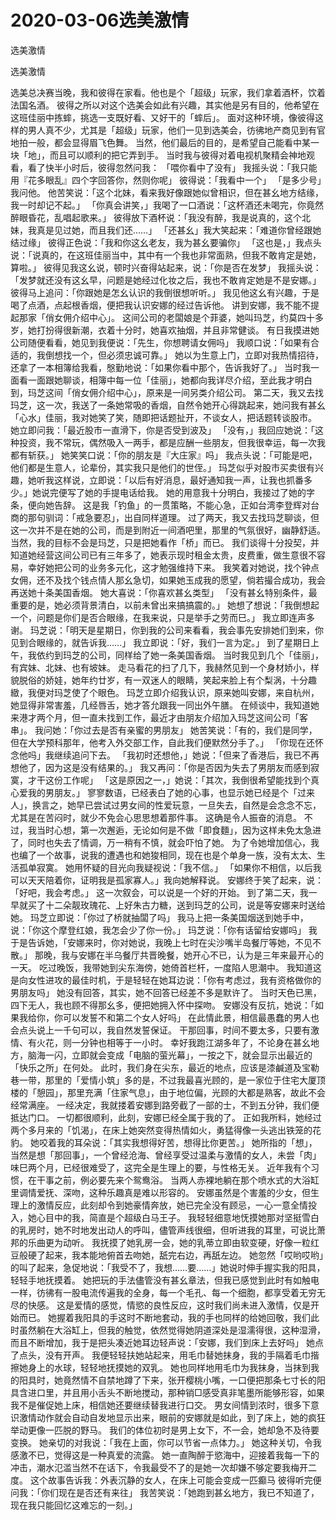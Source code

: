 # 2020-03-06选美激情



选美激情



选美激情


选美总决赛当晚，我和彼得在家看。他也是个「超级」玩家，我们拿着酒杯，饮着法国名酒。 彼得之所以对这个选美会如此有兴趣，其实他是另有目的，他希望在这班佳丽中拣蟀，挑选一支既好看、又好干的「蟀后」。  面对这种环境，像彼得这样的男人真不少，尤其是「超级」玩家，他们一见到选美会，彷彿地产商见到有官地拍一般，都会显得眉飞色舞。  当然，他们最后的目的，是希望自己能看中某一块「地」，而且可以顺利的把它弄到手。  当时我与彼得对着电视机聚精会神地观看，看了快半小时后，彼得忽然问我：  「喂你看中了没有」  我摇头说：「我只能用『花多眼乱』四个字回答你，然则你呢」  彼得说：「我看中一个」  「是多少号」我问他。  他苦笑说：「这个北妹，看来我好像跟她似曾相识，但在甚幺地方结缘，我一时却记不起。」  「你真会讲笑，」我喝了一口酒说：「这杯酒还未喝完，你竟然醉眼昏花，乱唱起歌来。」  彼得放下酒杯说：「我没有醉，我是说真的，这个北妹，我真是见过她，而且我们还……」  「还甚幺」我大笑起来：「难道你曾经跟她结过缘」  彼得正色说：「我和你这幺老友，我为甚幺要骗你」  「这也是，」我点头说：「说真的，在这班佳丽当中，其中有一个我也非常面熟，但我不敢肯定是她，算啦。」  彼得见我这幺说，顿时兴奋得站起来，说：「你是否在发梦」  我摇头说：「发梦就还没有这幺早，问题是她经过化妆之后，我也不敢肯定她是不是安娜。」  彼得马上追问：「你跟她是怎幺认识的我倒很想听听。」  我见他这幺有兴趣，于是喝了点酒，点起根香烟，便把我认识安娜的经过告诉他。  讲到安娜，我不能不提起那家「俏女佣介绍中心」。  这间公司的老闆娘是个菲婆，她叫玛芝，约莫四十多岁，她打扮得很新潮，衣着十分时，她喜欢抽烟，并且非常健谈。  有日我摸进她公司随便看看，她见到我便说：「先生，你想聘请女佣吗」  我顺口说：「如果有合适的，我倒想找一个，但必须忠诚可靠。」  她以为生意上门，立即对我热情招待，还拿了一本相簿给我看，慇勤地说：「如果你看中那个，告诉我好了。」  当时我一面看一面跟她聊谈，相簿中每一位「佳丽」，她都向我详尽介绍，至此我才明白到，玛芝这间「俏女佣介绍中心」，原来是一间另类介绍公司。  第二天，我又去找玛芝，这一次，我送了一条她常吸的香烟，自然令她开心得跳起来，她问我有甚幺「心水」佳丽，我对她笑了笑，随即把话题扯开，不谈女人，把话题转谈股市。  她立即问我：「最近股市一直滑下，你是否受到波及」  「没有，」我回应她说：「这种投资，我不常玩，偶然吸入一两手，都是应酬一些朋友，但我很幸运，每一次我都有斩获。」  她笑笑口说：「你的朋友是『大庄家』吗」  我点头说：「可能是吧，他们都是生意人，论辈份，其实我只是他们的世侄。」  玛芝似乎对股市买卖很有兴趣，她听我这样说，立即说：「以后有好消息，最好通知我一声，让我也抓番多少。」她说完便写了她的手提电话给我。  她的用意我十分明白，我接过了她的字条，便向她告辞。  这是我「钓鱼」的一贯策略，不能心急，正如台湾李登辉对台商的那句驯词：「戒急要忍」，出自同样道理。  过了两天，我又去找玛芝聊谈，但这一次并不是在她的公司，而是到附近一间酒吧里，那里的气氛很好，幽静舒适。  当然，我的目标不会是玛芝，只是把她看作「桥」而已。  我们谈得十分投契，并知道她经营这间公司已有三年多了，她表示现时租金太贵，皮费重，做生意很不容易，幸好她把公司的业务多元化，这才勉强维持下来。  我笑着对她说，找个钟点女佣，还不及找个钱点情人那幺急切，如果她玉成我的愿望，倘若撮合成功，我会再送她十条美国香烟。  她大喜说：「你喜欢甚幺类型」  「没有甚幺特别条件，最重要的是，她必须背景清白，以前未曾出来搞搞震的。」  她想了想说：「我倒想起一个，问题是你们是否合眼缘，在我来说，只是举手之劳而巳。」  我立即连声多谢。  玛芝说：「明天是星期日，你到我的公司来看看，我会事先安排她们到来，你见到合眼缘的，就告诉我……」  我立即说：「好，我们一言为定。」  到了星期日上午，我依约到玛芝的公司，同样给了她一条美国香烟。  当时我见到几个「佳丽」，有宾妹、北妹、也有坡妹。  走马看花的扫了几下，我赫然见到一个身材娇小，样貌脱俗的娇娃，她年约廿岁，有一双迷人的眼睛，笑起来脸上有个梨涡，十分趣緻，我便对玛芝使了个眼色。  玛芝立即介绍我认识，原来她叫安娜，来自杭州，她显得非常害羞，几经唇舌，她才答允跟我一同出外午膳。  在倾谈中，我知道她来港才两个月，但一直未找到工作，最近才由朋友介绍加入玛芝这间公司「客串」。  我问她：「你过去是否有亲蜜的男朋友」  她苦笑说：「有的，我们是同学，但在大学预科那年，他考入外交部工作，自此我们便默然分手了。」  「你现在还怀念他吗」我继续追问下去。  「我初时还想他，」她说：「但来了香港后，我已不再想他了，因为这是没有结果的。」  我又再问：「你是否因为失去了男朋友而感到寂寞，才干这份工作呢」  「这是原因之一，」她说：「其次，我倒很希望能找到个真心爱我的男朋友。」  寥寥数语，已经表白了她的心事，也显示她已经是个「过来人」，换言之，她早已尝试过男女间的性爱玩意，一旦失去，自然是会念念不忘，尤其是在苦闷时，就少不免会心思思想着那件事。  这确是令人振奋的消息。  不过，我当时心想，第一次邂逅，无论如何是不做「即食麵」，因为这样未免太急进了，同时也失去了情调，万一稍有不慎，就会吓怕了她。  为了令她增加信心，我也编了一个故事，说我的遭遇也和她狻相同，现在也是个单身一族，没有太太、生活孤单寂寞。  她用怀疑的目光向我疑视说：「我不信。」  「如果你不相信，以后我可以天天陪着你，证明我是孤家寡人。」我向她解释说。  安娜终于笑了起来，说：「好吧，我会考虑。」  这一次叙会，可以说是一个好的开始。  到了第二天，我一早就买了十二朵靓玫瑰花、上好朱古力糖，送到玛芝的公司，说是等安娜来时送给她。  玛芝立即说：「你过了桥就抽闆了吗」  我马上把一条美国烟送到她手中，说：「你这个摩登红娘，我怎会少了你一份。」  玛芝说：「你有话留给安娜吗」  我于是告诉她，「安娜来时，你对她说，我晚上七时在尖沙嘴半岛餐厅等她，不见不散。」  那晚，我与安娜在半乌餐厅共晋晚餐，她开心不已，认为是三年来最开心的一天。  吃过晚饭，我带她到尖东海傍，她倚首栏杆，一度陷人思潮中。  我知道这是向女性进攻的最佳时机，于是轻轻在她耳边说：「你有考虑过，我有资格做你的男朋友吗」  她没有回答，其实，她不回答已经差不多是默许了。  当时天色已黑，四下无人，我也顾不得那幺多，便把她拥入怀中探吻。  安娜没有反抗，她说：「如果我给你，你可以发誓不和第二个女人好吗」  在此情此景，相信最愚蠢的男人也会点头说上一千句可以，我自然发誓保证。  干那回事，时间不要太多，只要有激情、有火花，则一分钟也相等于一小时。  幸好我跑江湖多年了，不论身在甚幺地方，脑海一闪，立即就会变成「电脑的萤光幕」，一按之下，就会显示出最近的「快乐之所」在何处。  此时，我们身在尖东，最近的地点，应该是漆鹹道及宝勒巷一带，那里的「爱情小筑」多的是，不过我最喜光顾的，是一家位于住宅大厦顶楼的「憩园」，那里充满「住家气息」，由于地位偏，光顾的大都是熟客，故此不会经常满座。  一经决定，我就搂着安娜到路旁截了一部的士，不到五分钟，我们便抵达门口。  一切都很顺利，此刻，安娜已经全属于我的了。  正如我所料，她经过两个多月来的「饥渴」，在床上她突然变得热情如火，勇猛得像一头逃出铁笼的花豹。  她咬着我的耳朵说：「其实我想得好苦，想得比你更苦。」  她所指的「想」，当然是想「那回事」，一个曾经沧海、曾经享受过温柔与激情的女人，未尝「肉」味巳两个月，已经很难受了，这完全是生理上的要，与性格无关。  近年我有个习惯，在干事之前，例必要先来个鸳鸯浴。  当两人赤裸地躺在那个喷水式的大浴缸里调情爱抚、深吻，这种乐趣真是难以形容的。  安娜虽然是个害羞的少女，但生理上的激情反应，此刻却令到她豪情奔放，她已完全没有顾忌，一心一意全情投入，她心目中的我，简直是个超级白马王子。  我轻轻细意地怃摸她那对坚挺雪白的乳房时，她不时地发出动人的呼叫，儘管声线很细，但听进我的耳里，可说比萧邦的乐曲更为动听。  我抚摸了她乳房一会，她的乳蒂立即由软变硬，好像一粒红豆般硬了起来，我本能地俯首去吻她，舐完右边，再舐左边。  她忽然「哎哟哎哟」的叫了起来，急促地说：「我受不了，我想……要……」她说时伸手握实我的阳具，轻轻手地抚摸着。  她把玩的手法儘管没有甚幺章法，但我已感觉到此时有如触电一样，彷彿有一股电流传遍我的全身，每一个毛孔、每一个细胞，都享受着无穷无尽的快感。  这是爱情的感觉，情慾的良性反应，这时我们尚未进入激情，仅是开始而已。  她握着我阳具的手这时不断地套动，我的手也同样的给她回敬，我们此时虽然躺在大浴缸上，但我的触觉，依然觉得她阴道深处是湿濡得很，这种湿滑，而且不断增加，我于是把头凑近她耳边轻声说：「安娜，我们到床上去好吗」  她点了点头，没有开声。  我便轻轻扶她站起来，用毛巾替她抹身，我的手隔着毛巾揩擦她身上的水球，轻轻地抚摸她的双乳。  她也同样地用毛巾为我抹身，当抹到我的阳具时，她竟然情不自禁地蹲了下来，张开樱桃小嘴，一口便把那条七寸长的阳具含进口里，并且用小舌头不断地搅动，那种销□感受真非笔墨所能够形容，如果我不是催促她上床，相信她还要继续替我进行口交。  男女间情到浓时，很多下意识激情动作就会自动自发地显示出来，眼前的安娜就是如此，到了床上，她的疯狂举动更像一匹脱的野马。  我们的体位初时是男上女下，不一会，她却急不及待要变换。  她亲切的对我说：「我在上面，你可以节省一点体力。」  她这种关切，令我感激不已，觉得这是一种真爱的流露。  她一直陶醉于慾海中，迎接着我每一下的冲击，潮水氾滥当然不在话下，令我最受不了的是她一次却嫌不够定要我梅开二度。  这个故事告诉我：外表沉静的女人，在床上可能会变成一匹癫马  彼得听完便问我：「你们现在是否还有来往」  我苦笑说：「她跑到甚幺地方，我已不知道了，现在我只能回忆这难忘的一刻。」


